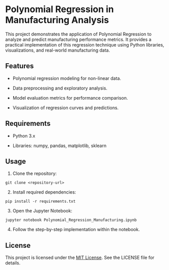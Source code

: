 # Polynomial Regression in Manufacturing Analysis

This project demonstrates the application of Polynomial Regression to analyze and predict manufacturing performance metrics. It provides a practical implementation of this regression technique using Python libraries, visualizations, and real-world manufacturing data.

## Features

- Polynomial regression modeling for non-linear data.

- Data preprocessing and exploratory analysis.

- Model evaluation metrics for performance comparison.

- Visualization of regression curves and predictions.


## Requirements

- Python 3.x

- Libraries: numpy, pandas, matplotlib, sklearn


## Usage

1. Clone the repository:
```
git clone <repository-url>
```

2. Install required dependencies:
```
pip install -r requirements.txt
```

3. Open the Jupyter Notebook:
```
jupyter notebook Polynomial_Regression_Manufacturing.ipynb
```

4. Follow the step-by-step implementation within the notebook.


## License

This project is licensed under the [MIT License](LICENSE). See the LICENSE file for details.
